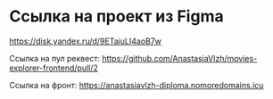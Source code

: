 # Ссылка на проект из Figma

https://disk.yandex.ru/d/9ETaiuLI4aoB7w

Ссылка на пул реквест: https://github.com/AnastasiaVlzh/movies-explorer-frontend/pull/2

Ссылка на фронт: https://anastasiavlzh-diploma.nomoredomains.icu
